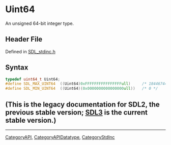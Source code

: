 # Uint64

An unsigned 64-bit integer type.

## Header File

Defined in [SDL_stdinc.h](https://github.com/libsdl-org/SDL/blob/SDL2/include/SDL_stdinc.h)

## Syntax

```c
typedef uint64_t Uint64;
#define SDL_MAX_UINT64  ((Uint64)0xFFFFFFFFFFFFFFFFull)     /* 18446744073709551615 */
#define SDL_MIN_UINT64  ((Uint64)(0x0000000000000000ull))   /* 0 */
```

## (This is the legacy documentation for SDL2, the previous stable version; [SDL3](https://wiki.libsdl.org/SDL3/) is the current stable version.)



----
[CategoryAPI](CategoryAPI), [CategoryAPIDatatype](CategoryAPIDatatype), [CategoryStdInc](CategoryStdInc)

